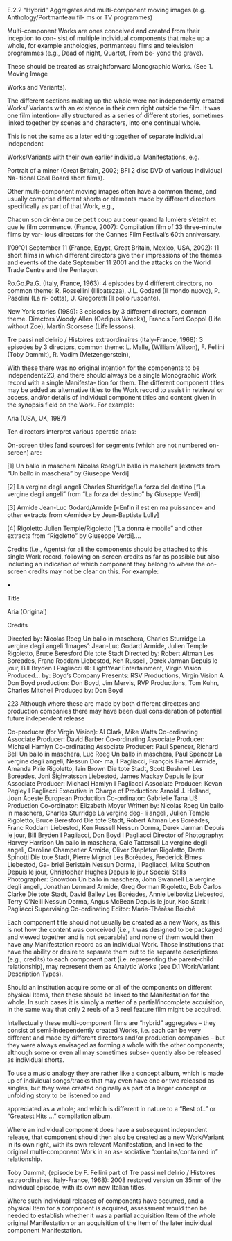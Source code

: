 E.2.2 “Hybrid” Aggregates and multi-component
moving images (e.g. Anthology/Portmanteau fil-
ms or TV programmes)

Multi-component Works are ones conceived and created from their inception to con-
sist of multiple individual components that make up a whole, for example anthologies,
portmanteau films and television programmes (e.g., Dead of night, Quartet, From be-
yond the grave).

These should be treated as straightforward Monographic Works. (See 1. Moving Image

Works and Variants).

The different sections making up the whole were not independently created Works/
Variants with an existence in their own right outside the film. It was one film intention-
ally structured as a series of different stories, sometimes linked together by scenes and
characters, into one continual whole.

This is not the same as a later editing together of separate individual independent

Works/Variants with their own earlier individual Manifestations, e.g.

Portrait of a miner (Great Britain, 2002; BFI 2 disc DVD of various individual Na-
tional Coal Board short films).

Other  multi-component  moving  images  often  have  a  common  theme,  and  usually
comprise different shorts or elements made by different directors specifically as part of
that Work, e.g.,

Chacun son cinéma ou ce petit coup au cœur quand la lumière s’éteint et que le
film commence. (France, 2007): Compilation film of 33 three-minute films by var-
ious directors for the Cannes Film Festival’s 60th anniversary.

1’09”01 September 11 (France, Egypt, Great Britain, Mexico, USA, 2002): 11 short
films in which different directors give their impressions of the themes and events
of the date September 11 2001 and the attacks on the World Trade Centre and the
Pentagon.

Ro.Go.Pa.G. (Italy, France, 1963): 4 episodes by 4 different directors, no common
theme: R. Rossellini (Illibatezza), J.L. Godard (Il mondo nuovo), P. Pasolini (La ri-
cotta), U. Gregoretti (Il pollo ruspante).

New  York  stories  (1989):  3  episodes  by  3  different  directors,  common  theme.
Directors Woody Allen (Oedipus Wrecks), Francis Ford Coppol (Life without Zoe),
Martin Scorsese (Life lessons).

Tre passi nel delirio / Histoires extraordinaires (Italy-France, 1968): 3 episodes by 3
directors, common theme: L. Malle, (William Wilson), F. Fellini (Toby Dammit), R.
Vadim (Metzengerstein),



With these there was no original intention for the components to be independent223,
and there should always be a single Monographic Work record with a single Manifesta-
tion for them. The different component titles may be added as alternative titles to the
Work record to assist in retrieval or access, and/or details of individual component titles
and content given in the synopsis field on the Work. For example:

Aria (USA, UK, 1987)

Ten directors interpret various operatic arias:

On-screen titles [and sources] for segments (which are not numbered on-screen) are:

[1] Un ballo in maschera Nicolas Roeg/Un ballo in maschera [extracts from “Un
ballo in maschera” by Giuseppe Verdi]

[2] La vergine degli angeli Charles Sturridge/La forza del destino [“La vergine degli
angeli” from “La forza del destino” by Giuseppe Verdi]

[3]  Armide  Jean-Luc  Godard/Armide  [«Enfin  il  est  en  ma  puissance»  and  other
extracts from «Armide» by Jean-Baptiste Lully]

[4]  Rigoletto  Julien  Temple/Rigoletto  [“La  donna  è  mobile”  and  other  extracts
from “Rigoletto” by Giuseppe Verdi]….

Credits (i.e., Agents) for all the components should be attached to this single Work
record, following on-screen credits as far as possible but also including an indication of
which component they belong to where the on-screen credits may not be clear on this.
For example:

•

Title

Aria (Original)

Credits

Directed by: Nicolas Roeg Un ballo in maschera, Charles Sturridge La vergine degli
angeli
‘Images’: Jean-Luc Godard Armide, Julien Temple Rigoletto, Bruce Beresford Die tote
Stadt
Directed by: Robert Altman Les Boréades, Franc Roddam Liebestod, Ken Russell,
Derek Jarman Depuis le jour, Bill Bryden I Pagliacci
©: LightYear Entertainment, Virgin Vision
Produced... by: Boyd’s Company
Presents: RSV Productions, Virgin Vision
A Don Boyd production: Don Boyd, Jim Mervis, RVP Productions, Tom Kuhn, Charles
Mitchell
Produced by: Don Boyd

223  Although where these are made by both different directors and production companies there may have
been dual consideration of potential future independent release



Co-producer (for Virgin Vision): Al Clark, Mike Watts
Co-ordinating Associate Producer: David Barber
Co-ordinating Associate Producer: Michael Hamlyn
Co-ordinating Associate Producer: Paul Spencer, Richard Bell Un ballo in maschera,
Luc Roeg Un ballo in maschera, Paul Spencer La vergine degli angeli, Nessun Dor-
ma, I Pagliacci, François Hamel Armide, Amanda Pirie Rigoletto, Iain Brown Die
tote Stadt, Scott Bushnell Les Boréades, Joni Sighvatsson Liebestod, James Mackay
Depuis le jour
Associate Producer: Michael Hamlyn I Pagliacci
Associate Producer: Kevan Pegley I Pagliacci
Executive in Charge of Production: Arnold J. Holland, Joan Aceste
European Production Co-ordinator: Gabrielle Tana
US Production Co-ordinator: Elizabeth Moyer
Written by: Nicolas Roeg Un ballo in maschera, Charles Sturridge La vergine deg-
li angeli, Julien Temple Rigoletto, Bruce Beresford Die tote Stadt, Robert Altman
Les Boréades, Franc Roddam Liebestod, Ken Russell Nessun Dorma, Derek Jarman
Depuis le jour, Bill Bryden I Pagliacci, Don Boyd I Pagliacci
Director of Photography: Harvey Harrison Un ballo in maschera, Gale Tattersall La
vergine degli angeli, Caroline Champetier Armide, Oliver Stapleton Rigoletto, Dante
Spinotti Die tote Stadt, Pierre Mignot Les Boréades, Frederick Elmes Liebestod, Ga-
briel Beristáin Nessun Dorma, I Pagliacci, Mike Southon Depuis le jour, Christopher
Hughes Depuis le jour
Special Stills Photographer: Snowdon Un ballo in maschera, John Swannell La
vergine degli angeli, Jonathan Lennard Armide, Greg Gorman Rigoletto, Bob Carlos
Clarke Die tote Stadt, David Bailey Les Boréades, Annie Leibovitz Liebestod, Terry
O’Neill Nessun Dorma, Angus McBean Depuis le jour, Koo Stark I Pagliacci
Supervising Co-ordinating Editor: Marie-Thérèse Boiché

Each component title should not usually be created as a new Work, as this is not how
the  content  was  conceived  (i.e.,  it  was  designed  to  be  packaged  and  viewed  together
and is not separable) and none of them would then have any Manifestation record as an
individual Work. Those institutions that have the ability or desire to separate them out
to tie separate descriptions (e.g., credits) to each component part (i.e. representing the
parent-child relationship), may represent them as Analytic Works (see D.1 Work/Variant
Description Types).

Should  an  institution  acquire  some  or  all  of  the  components  on  different  physical
Items, then these should be linked to the Manifestation for the whole. In such cases it is
simply a matter of a partial/incomplete acquisition, in the same way that only 2 reels of
a 3 reel feature film might be acquired.

Intellectually these multi-component films are “hybrid” aggregates – they consist of
semi-independently created Works, i.e. each can be very different and made by different
directors and/or production companies – but they were always envisaged as forming a
whole  with  the  other  components;  although  some  or  even  all  may  sometimes  subse-
quently also be released as individual shorts.

To  use  a  music  analogy  they  are  rather  like  a  concept  album,  which  is  made  up  of
individual songs/tracks that may even have one or two released as singles, but they were
created  originally  as  part  of  a  larger  concept  or  unfolding  story  to  be  listened  to  and



appreciated as a whole; and which is different in nature to a “Best of..” or “Greatest Hits
…” compilation album.

Where an individual component does have a subsequent independent release, that
component should then also be created as a new Work/Variant in its own right, with its
own relevant Manifestation, and linked to the original multi-component Work in an as-
sociative “contains/contained in” relationship.

Toby  Dammit,  (episode  by  F.  Fellini  part  of  Tre  passi  nel  delirio  /  Histoires
extraordinaires,  Italy-France,  1968):  2008  restored  version  on  35mm  of  the
individual episode, with its own new Italian titles.

Where such individual releases of components have occurred, and a physical Item for
a component is acquired, assessment would then be needed to establish whether it was
a  partial  acquisition  Item  of  the  whole  original  Manifestation  or  an  acquisition  of  the
Item of the later individual component Manifestation.
